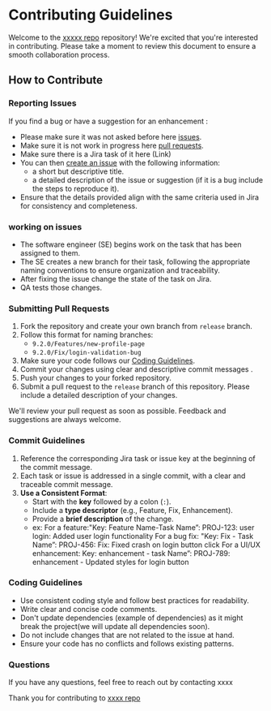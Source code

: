 # Contributing Guidelines

Welcome to the [xxxxx repo](<[xxxxxxx](https://github.com/Ali-Hammoud-DevOps/Test_Github_Skills)>) repository! We're excited that you're interested in contributing. Please take a moment to review this document to ensure a smooth collaboration process.

## How to Contribute

### Reporting Issues

If you find a bug or have a suggestion for an enhancement :

- Please make sure it was not asked before here [issues](https://github.com/Ali-Hammoud-DevOps/Test_Github_Skills/issues).
- Make sure it is not work in progress here [pull requests](https://github.com/Ali-Hammoud-DevOps/Test_Github_Skills/pulls).
- Make sure there is a Jira task of it here (Link)
- You can then [create an issue](https://github.com/Ali-Hammoud-DevOps/Test_Github_Skills/issues/new/choose) with the following information:
  - a short but descriptive title.
  - a detailed description of the issue or suggestion (if it is a bug include the steps to reproduce it).
- Ensure that the details provided align with the same criteria used in Jira for consistency and completeness.

### working on issues

- The software engineer (SE) begins work on the task that has been assigned to them.
- The SE creates a new branch for their task, following the appropriate naming conventions to ensure organization and traceability.
- After fixing the issue change the state of the task on Jira.
- QA tests those changes.

### Submitting Pull Requests

1. Fork the repository and create your own branch from `release` branch.
2. Follow this format for naming branches:
   - `9.2.0/Features/new-profile-page`
   - `9.2.0/Fix/login-validation-bug`
3. Make sure your code follows our [Coding Guidelines](#coding-guidelines).
4. Commit your changes using clear and descriptive commit messages .
5. Push your changes to your forked repository.
6. Submit a pull request to the `release` branch of this repository. Please include a detailed description of your changes.

We'll review your pull request as soon as possible. Feedback and suggestions are always welcome.

### Commit Guidelines

1. Reference the corresponding Jira task or issue key at the beginning of the commit message.
2. Each task or issue is addressed in a single commit, with a clear and traceable commit message.
3. **Use a Consistent Format**:
   - Start with the **key** followed by a colon (`:`).
   - Include a **type descriptor** (e.g., Feature, Fix, Enhancement).
   - Provide a **brief description** of the change.
   - ex: For a feature:"Key: Feature Name-Task Name”: PROJ-123: user login: Added user login functionality
         For a bug fix: "Key: Fix - Task Name”: PROJ-456: Fix: Fixed crash on login button click
         For a UI/UX enhancement: Key: enhancement - task Name”: PROJ-789: enhancement - Updated styles for login button

### Coding Guidelines

- Use consistent coding style and follow best practices for readability.
- Write clear and concise code comments.
- Don't update dependencies (example of dependencies) as it might break the project(we will update all dependencies soon).
- Do not include changes that are not related to the issue at hand.
- Ensure your code has no conflicts and follows existing patterns.

### Questions

If you have any questions, feel free to reach out by contacting xxxx

Thank you for contributing to [xxxx repo](https://github.com/Ali-Hammoud-DevOps/Test_Github_Skills)

